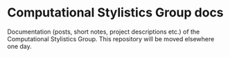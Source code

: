 
# Computational Stylistics Group docs

Documentation (posts, short notes, project descriptions etc.) of the Computational Stylistics Group. This repository will be moved elsewhere one day.

